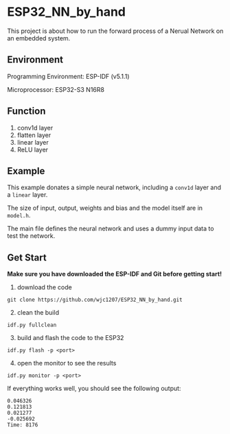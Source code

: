 # ESP32_NN_by_hand

This project is about how to run the forward process of a Nerual Network on an embedded system.

## Environment

Programming Environment: ESP-IDF (v5.1.1)

Microprocessor: ESP32-S3 N16R8

## Function

1. conv1d layer
2. flatten layer
3. linear layer
4. ReLU layer

## Example

This example donates a simple neural network, including a ```conv1d``` layer and a ```linear``` layer. 

The size of input, output, weights and bias and the model itself are in ```model.h```. 

The main file defines the neural network and uses a dummy input data to test the network.

## Get Start

**Make sure you have downloaded the ESP-IDF and Git before getting start!**

1. download the code
```
git clone https://github.com/wjc1207/ESP32_NN_by_hand.git
```
2. clean the build
```
idf.py fullclean
```
3. build and flash the code to the ESP32
```
idf.py flash -p <port>
```
4. open the monitor to see the results
```
idf.py monitor -p <port>
```

If everything works well, you should see the following output:
```
0.046326
0.121813
0.021277
-0.025692
Time: 8176
```
